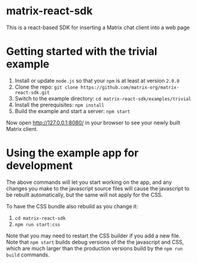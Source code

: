 matrix-react-sdk
================

This is a react-based SDK for inserting a Matrix chat client into a web page

Getting started with the trivial example
========================================

1. Install or update `node.js` so that your `npm` is at least at version `2.0.0`
2. Clone the repo: `git clone https://github.com/matrix-org/matrix-react-sdk.git` 
3. Switch to the example directory: `cd matrix-react-sdk/examples/trivial`
4. Install the prerequisites: `npm install`
5. Build the example and start a server: `npm start`

Now open http://127.0.0.1:8080/ in your browser to see your newly built
Matrix client.

Using the example app for development
=====================================

The above commands will let you start working on the app, and any changes you
make to the javascript source files will cause the javascript to be rebuilt
automatically, but the same will not apply for the CSS.

To have the CSS bundle also rebuild as you change it:

1. `cd matrix-react-sdk`
2. `npm run start:css`

Note that you may need to restart the CSS builder if you add a new file. Note
that `npm start` builds debug versions of the the javascript and CSS, which are
much larger than the production versions build by the `npm run build` commands.

